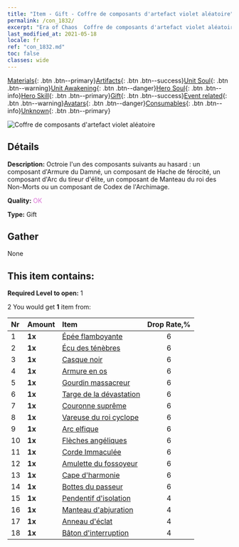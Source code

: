 ```yaml
---
title: "Item - Gift - Coffre de composants d'artefact violet aléatoire"
permalink: /con_1832/
excerpt: "Era of Chaos  Coffre de composants d'artefact violet aléatoire"
last_modified_at: 2021-05-18
locale: fr
ref: "con_1832.md"
toc: false
classes: wide
---
```

 [Materials](/ItemsFR/){: .btn .btn--primary}[Artifacts](/ItemsFR/Artifacts/){: .btn .btn--success}[Unit Soul](/ItemsFR/UnitSoul/){: .btn .btn--warning}[Unit Awakening](/ItemsFR/UnitAwakening/){: .btn .btn--danger}[Hero Soul](/ItemsFR/HeroSoul/){: .btn .btn--info}[Hero Skill](/ItemsFR/HeroSkill/){: .btn .btn--primary}[Gift](/ItemsFR/Gift/){: .btn .btn--success}[Event related](/ItemsFR/Events/){: .btn .btn--warning}[Avatars](/ItemsFR/Avatars/){: .btn .btn--danger}[Consumables](/ItemsFR/Consumables/){: .btn .btn--info}[Unknown](/ItemsFR/Unknown/){: .btn .btn--primary}

 ![Coffre de composants d'artefact violet aléatoire](/images/t/i_907046.png)

## Détails
 **Description:** Octroie l'un des composants suivants au hasard : un composant d'Armure du Damné, un composant de Hache de férocité, un composant d'Arc du tireur d'élite, un composant de Manteau du roi des Non-Morts ou un composant de Codex de l'Archimage.

 **Quality:** <span style="color: #DA70D6">OK</span>

 **Type:** Gift

## Gather

  None

## This item contains:

 **Required Level to open:** 1

 2 You would get **1** item  from:

  | Nr | Amount |     Item    | Drop Rate,% |
  |:---|:-------|:------------|:---------:|
  | 1 |  **1x** | [Épée flamboyante](/ItemsFR/art_121/) | 6 | 
  | 2 |  **1x** | [Écu des ténèbres](/ItemsFR/art_122/) | 6 | 
  | 3 |  **1x** | [Casque noir](/ItemsFR/art_123/) | 6 | 
  | 4 |  **1x** | [Armure en os](/ItemsFR/art_124/) | 6 | 
  | 5 |  **1x** | [Gourdin massacreur](/ItemsFR/art_125/) | 6 | 
  | 6 |  **1x** | [Targe de la dévastation](/ItemsFR/art_126/) | 6 | 
  | 7 |  **1x** | [Couronne suprême](/ItemsFR/art_127/) | 6 | 
  | 8 |  **1x** | [Vareuse du roi cyclope](/ItemsFR/art_128/) | 6 | 
  | 9 |  **1x** | [Arc elfique](/ItemsFR/art_103/) | 6 | 
  | 10 |  **1x** | [Flèches angéliques](/ItemsFR/art_104/) | 6 | 
  | 11 |  **1x** | [Corde Immaculée](/ItemsFR/art_105/) | 6 | 
  | 12 |  **1x** | [Amulette du fossoyeur](/ItemsFR/art_129/) | 6 | 
  | 13 |  **1x** | [Cape d'harmonie](/ItemsFR/art_130/) | 6 | 
  | 14 |  **1x** | [Bottes du passeur](/ItemsFR/art_131/) | 6 | 
  | 15 |  **1x** | [Pendentif d'isolation](/ItemsFR/art_136/) | 4 | 
  | 16 |  **1x** | [Manteau d'abjuration](/ItemsFR/art_137/) | 4 | 
  | 17 |  **1x** | [Anneau d'éclat](/ItemsFR/art_138/) | 4 | 
  | 18 |  **1x** | [Bâton d'interruption](/ItemsFR/art_139/) | 4 | 
